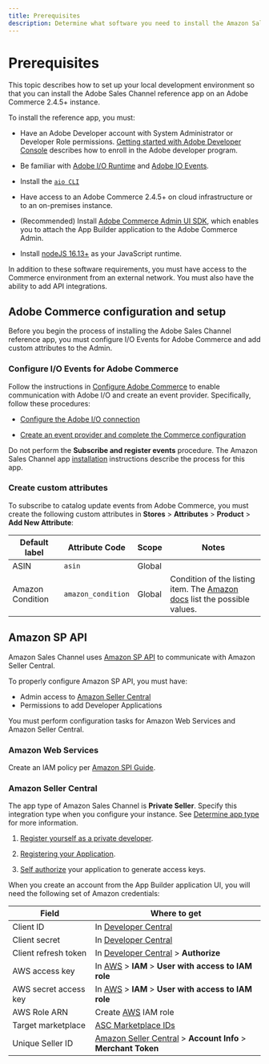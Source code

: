 ```yaml
---
title: Prerequisites
description: Determine what software you need to install the Amazon Sales Channel app and how to configure your Amazon Seller Central account.
---
```


# Prerequisites

This topic describes how to set up your local development environment so that you can install the Adobe Sales Channel reference app on an Adobe Commerce 2.4.5+ instance.

To install the reference app, you must:

*  Have an Adobe Developer account with System Administrator or Developer Role permissions. [Getting started with Adobe Developer Console](https://developer.adobe.com/developer-console/docs/guides/getting-started/) describes how to enroll in the Adobe developer program.

*  Be familiar with [Adobe I/O Runtime](https://developer.adobe.com/runtime/docs/guides/getting-started/) and [Adobe IO Events](https://developer.adobe.com/runtime/docs/).

*  Install the [`aio CLI`](https://developer.adobe.com/runtime/docs/guides/getting-started/setup/)

*  Have access to an Adobe Commerce 2.4.5+ on cloud infrastructure or to an on-premises instance.

*  (Recommended) Install [Adobe Commerce Admin UI SDK](../admin-ui-sdk/index.md), which enables you to attach the App Builder application to the Adobe Commerce Admin.

*  Install [nodeJS 16.13+](https://nodejs.org/en/download) as your JavaScript runtime.

In addition to these software requirements, you must have access to the Commerce environment from an external network. You must also have the ability to add API integrations.

## Adobe Commerce configuration and setup

Before you begin the process of installing the Adobe Sales Channel reference app, you must configure I/O Events for Adobe Commerce and add custom attributes to the Admin.

### Configure I/O Events for Adobe Commerce

Follow the instructions in [Configure Adobe Commerce](../events/configure-commerce/) to enable communication with Adobe I/O and create an event provider. Specifically, follow these procedures:

* [Configure the Adobe I/O connection](../events/configure-commerce.md/#configure-the-adobe-io-connection)

* [Create an event provider and complete the Commerce configuration](../events/configure-commerce.md#create-an-event-provider-and-complete-the-commerce-configuration)

Do not perform the **Subscribe and register events** procedure. The Amazon Sales Channel app [installation](installation.md) instructions describe the process for this app.

### Create custom attributes

To subscribe to catalog update events from Adobe Commerce, you must create the following custom attributes in **Stores** > **Attributes** > **Product** > **Add New Attribute**:

| Default label | Attribute Code | Scope | Notes |
| --- | --- | --- | --- |
| ASIN | `asin` | Global | |
| Amazon Condition | `amazon_condition` | Global | Condition of the listing item. The [Amazon docs](https://developer-docs.amazon.com/sp-api/docs/listings-items-api-v2021-08-01-reference#conditiontype) list the possible values. |

## Amazon SP API

Amazon Sales Channel uses [Amazon SP API](https://github.com/amz-tools/amazon-sp-api) to communicate with Amazon Seller Central.

To properly configure Amazon SP API, you must have:

*  Admin access to [Amazon Seller Central](https://sellercentral.amazon.com/)
*  Permissions to add Developer Applications

You must perform configuration tasks for Amazon Web Services and Amazon Seller Central.

### Amazon Web Services

Create an IAM policy per [Amazon SPI Guide](https://developer-docs.amazon.com/sp-api/docs/creating-and-configuring-iam-policies-and-entities).

### Amazon Seller Central

The app type of Amazon Sales Channel is **Private Seller**. Specify this integration type when you configure your instance. See [Determine app type](https://developer-docs.amazon.com/sp-api/docs/determine-app-type) for more information.

1. [Register yourself as a private developer](https://developer-docs.amazon.com/sp-api/docs/registering-as-a-developer#to-register-as-a-private-developer-for-private-seller-applications).

1. [Registering your Application](https://developer-docs.amazon.com/sp-api/docs/registering-your-application).

1. [Self authorize](https://developer-docs.amazon.com/sp-api/docs/self-authorization) your application to generate access keys.

When you create an account from the App Builder application UI, you will need the following set of Amazon credentials:

| Field | Where to get |
| --- | --- |
| Client ID             | In [Developer Central](https://sellercentral.amazon.com/marketplacedeveloper/applications) |
| Client secret         | In [Developer Central](https://sellercentral.amazon.com/marketplacedeveloper/applications) |
| Client refresh token  | In [Developer Central](https://sellercentral.amazon.com/marketplacedeveloper/applications) > **Authorize** |
| AWS access key        | In [AWS](https://aws.amazon.com/) > **IAM** > **User with access to IAM role**  |
| AWS secret access key | In [AWS](https://aws.amazon.com/) > **IAM** > **User with access to IAM role** |
| AWS Role ARN          | Create [AWS](https://aws.amazon.com/) IAM role |
| Target marketplace    | [ASC Marketplace IDs](https://developer-docs.amazon.com/sp-api/docs/marketplace-ids) |
| Unique Seller ID      | [Amazon Seller Central](https://sellercentral.amazon.com) > **Account Info** > **Merchant Token** |
